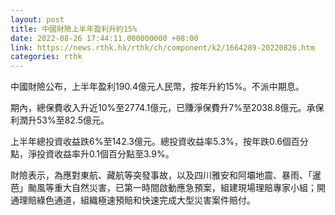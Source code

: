 ```yaml
---
layout: post
title: 中國財險上半年盈利升約15%
date: 2022-08-26 17:44:11.000000000 +08:00
link: https://news.rthk.hk/rthk/ch/component/k2/1664289-20220826.htm
categories: rthk
---
```


中國財險公布，上半年盈利190.4億元人民幣，按年升約15%。不派中期息。

期內，總保費收入升近10%至2774.1億元，已賺淨保費升7%至2038.8億元。承保利潤升53%至82.5億元。

上半年總投資收益跌6%至142.3億元。總投資收益率5.3%，按年跌0.6個百分點，淨投資收益率升0.1個百分點至3.9%。

財險表示，為應對東航、藏航等突發事故，以及四川雅安和阿壩地震、暴雨、「暹芭」颱風等重大自然災害，已第一時間啟動應急預案，組建現場理賠專家小組；開通理賠綠色通道，組織極速預賠和快速完成大型災害案件賠付。
